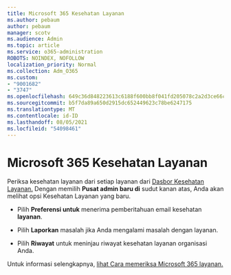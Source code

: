 ```yaml
---
title: Microsoft 365 Kesehatan Layanan
ms.author: pebaum
author: pebaum
manager: scotv
ms.audience: Admin
ms.topic: article
ms.service: o365-administration
ROBOTS: NOINDEX, NOFOLLOW
localization_priority: Normal
ms.collection: Adm_O365
ms.custom:
- "9001682"
- "3747"
ms.openlocfilehash: 649c36d848223613c6188f600bb8f041fd205078c2a2d3ce66cb3387a4f84bd7
ms.sourcegitcommit: b5f7da89a650d2915dc652449623c78be6247175
ms.translationtype: MT
ms.contentlocale: id-ID
ms.lasthandoff: 08/05/2021
ms.locfileid: "54098461"
---
```

# <a name="microsoft-365-service-health"></a>Microsoft 365 Kesehatan Layanan


Periksa kesehatan layanan dari setiap layanan dari [Dasbor Kesehatan Layanan.](https://admin.microsoft.com/Adminportal/Home?source=applauncher#/servicehealth) Dengan memilih **Pusat admin baru di** sudut kanan atas, Anda akan melihat opsi Kesehatan Layanan yang baru.

- Pilih **Preferensi untuk** menerima pemberitahuan email kesehatan **layanan**.

- Pilih **Laporkan** masalah jika Anda mengalami masalah dengan layanan.

- Pilih **Riwayat** untuk meninjau riwayat kesehatan layanan organisasi Anda. 

Untuk informasi selengkapnya, [lihat Cara memeriksa Microsoft 365 layanan.](https://docs.microsoft.com/office365/enterprise/view-service-health) 